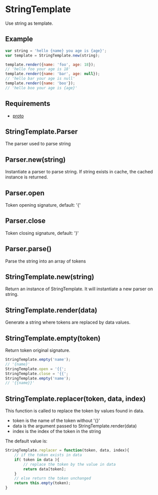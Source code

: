 StringTemplate
=============

Use string as template.

## Example

```javascript
var string = 'hello {name} you age is {age}';
var template = StringTemplate.new(string);

template.render({name: 'foo', age: 18});
// 'hello foo your age is 18'
template.render({name: 'bar', age: null});
// 'hello bar your age is null'
template.render({name: 'boo'});
// 'hello boo your age is {age}'
```

## Requirements

- [proto](proto)

## StringTemplate.Parser

The parser used to parse string

## Parser.new(string)

Instantiate a parser to parse string. If string exists in cache, the cached instance is returned.

## Parser.open

Token opening signature, default: '{'

## Parser.close

Token closing signature, default: '}'

## Parser.parse()

Parse the string into an array of tokens

## StringTemplate.new(string)

Return an instance of StringTemplate. It will instantiate a new parser on string. 

## StringTemplate.render(data)

Generate a string where tokens are replaced by data values.

## StringTemplate.empty(token)

Return token original signature.

```javascript
StringTemplate.empty('name');
// '{name}'
StringTemplate.open = '{{';
StringTemplate.close = '{{';
StringTemplate.empty('name');
// '{{name}}'
```

## StringTemplate.replacer(token, data, index)

This function is called to replace the token by values found in data.

- token is the name of the token without '{}'
- data is the argument passed to StringTemplate.render(data)
- index is the index of the token in the string

The default value is:

```javascript
StringTemplate.replacer = function(token, data, index){
	// if the token exists in data
	if( token in data ){
		// replace the token by the value in data
		return data[token];
	}
	// else return the token unchanged
	return this.empty(token);
}
```

